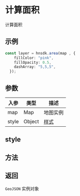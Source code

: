 # 计算面积

计算面积

## 示例

```typescript
const layer = hnsdk.area(map , {
    fillColor: "pink",
    fillOpacity: 0.5,
    dashArray: "5,5,5",
  });
```

## 参数

| 入参  | 类型   | 描述           |
| ----- | ------ | -------------- |
| map   | Map    | 地图实例       |
| style | Object | [样式](#style) |

## style

<GeoJsonLayerStyleTable />

## 方法

<LayerMethodsTable />

## 返回

`GeoJSON` 实例对象
